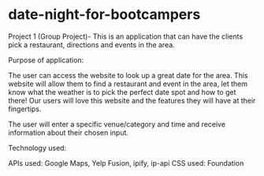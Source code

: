 # date-night-for-bootcampers
Project 1 (Group Project)- This is an application that can have the clients pick a restaurant, directions and events in the area. 

Purpose of application:

The user can access the website to look up a great date for the area. 
This website will allow them to find a restaurant and event in the area, let them know what the weather is to pick the perfect date spot and how to get there!
Our users will love this website and the features they will have at their fingertips. 

The user will enter a specific venue/category and time and receive information about their chosen input.

Technology used:

APIs used: Google Maps, Yelp Fusion, ipify, ip-api 
CSS used: Foundation

